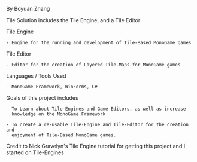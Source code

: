 By Boyuan Zhang

Tile Solution includes the Tile Engine, and a Tile Editor

Tile Engine
	
	- Engine for the running and development of Tile-Based MonoGame games
	
Tile Editor
	
	- Editor for the creation of Layered Tile-Maps for MonoGame games

	
Languages / Tools Used

	- MonoGame Framework, WinForms, C#

Goals of this project includes

	- To Learn about Tile-Engines and Game Editors, as well as increase 
	  knowledge on the MonoGame Framework

	- To create a re-usable Tile-Engine and Tile-Editor for the creation and 
	  enjoyment of Tile-Based MonoGame games.
	

Credit to Nick Gravelyn's Tile Engine tutorial for getting this project and I started on Tile-Engines
